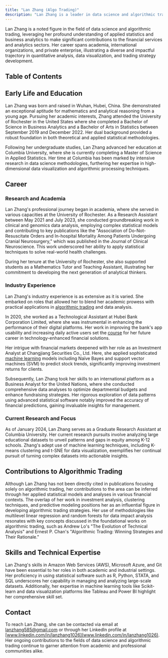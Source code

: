 ```yaml
---
title: "Lan Zhang (Algo Trading)"
description: "Lan Zhang is a leader in data science and algorithmic trading using her expertise in statistics and analytics to innovate financial services and trading strategies."
---
```




Lan Zhang is a noted figure in the field of data science and algorithmic trading, leveraging her profound understanding of applied statistics and business analytics to make significant contributions to the financial services and analytics sectors. Her career spans academia, international organizations, and private enterprise, illustrating a diverse and impactful trajectory in quantitative analysis, data visualization, and trading strategy development.

## Table of Contents

## Early Life and Education

Lan Zhang was born and raised in Wuhan, Hubei, China. She demonstrated an exceptional aptitude for mathematics and analytical reasoning from a young age. Pursuing her academic interests, Zhang attended the University of Rochester in the United States where she completed a Bachelor of Science in Business Analytics and a Bachelor of Arts in Statistics between September 2019 and December 2022. Her dual background provided a robust foundation in both theoretical and applied statistical methodologies.

Following her undergraduate studies, Lan Zhang advanced her education at Columbia University, where she is currently completing a Master of Science in Applied Statistics. Her time at Columbia has been marked by intensive research in data science methodologies, furthering her expertise in high-dimensional data visualization and algorithmic processing techniques.

## Career

### Research and Academia

Lan Zhang's professional journey began in academia, where she served in various capacities at the University of Rochester. As a Research Assistant between May 2021 and July 2023, she conducted groundbreaking work in clinical and genomics data analysis, employing complex statistical models and contributing to key publications like the "Association of Do-Not-Resuscitate Orders and In-hospital Mortality Among Patients Undergoing Cranial Neurosurgery," which was published in the Journal of Clinical Neuroscience. This work underscored her ability to apply statistical techniques to solve real-world health challenges.

During her tenure at the University of Rochester, she also supported students as a Mathematics Tutor and Teaching Assistant, illustrating her commitment to developing the next generation of analytical thinkers.

### Industry Experience

Lan Zhang's industry experience is as extensive as it is varied. She embarked on roles that allowed her to blend her academic prowess with practical applications in [algorithmic trading](/wiki/algorithmic-trading) and data analysis.

In 2020, she worked as a Technological Assistant at Hubei Bank Corporation Limited, where she was instrumental in enhancing the performance of their digital platforms. Her work in improving the bank's app usability and increasing daily active users set the [course](/wiki/best-algorithmic-trading-courses) for her future career in technology-enhanced financial solutions.

Her intrigue with financial markets deepened with her role as an Investment Analyst at Changjiang Securities Co., Ltd. Here, she applied sophisticated [machine learning](/wiki/machine-learning) models including Naïve Bayes and support vector machines (SVM) to predict stock trends, significantly improving investment returns for clients.

Subsequently, Lan Zhang took her skills to an international platform as a Business Analyst for the United Nations, where she conducted comprehensive data analyses to optimize departmental budgets and enhance fundraising strategies. Her rigorous exploration of data patterns using advanced statistical software notably improved the accuracy of financial predictions, gaining invaluable insights for management.

### Current Research and Focus

As of January 2024, Lan Zhang serves as a Graduate Research Assistant at Columbia University. Her current research pursuits involve analyzing large educational datasets to unveil patterns and gaps in equity among K-12 schools. Zhang's adept use of machine learning techniques, including K-means clustering and t-SNE for data visualization, exemplifies her continual pursuit of turning complex datasets into actionable insights.

## Contributions to Algorithmic Trading

Although Lan Zhang has not been directly cited in publications focusing solely on algorithmic trading, her contributions to the area can be inferred through her applied statistical models and analyses in various financial contexts. The overlap of her work in investment analysis, clustering techniques, and predictive modeling positions her as an influential figure in developing algorithmic trading strategies. Her use of methodologies like multilevel linear regression and random forests for data impact analysis resonates with key concepts discussed in the foundational works on algorithmic trading, such as Andrew Lo's "The Evolution of Technical Analysis" and Ernest P. Chan's "Algorithmic Trading: Winning Strategies and Their Rationale."

## Skills and Technical Expertise

Lan Zhang's skills in Amazon Web Services (AWS), Microsoft Azure, and Git have been essential to her roles in both academic and industrial settings. Her proficiency in using statistical software such as R, Python, STATA, and SQL underscores her capability in managing and analyzing large-scale datasets. Additionally, her expertise in machine learning tools like Scikit-learn and data visualization platforms like Tableau and Power BI highlight her comprehensive skill set.

## Contact

To reach Lan Zhang, she can be contacted via email at lanzhang585@gmail.com or through her LinkedIn profile at [www.linkedin.com/in/lanzhang1026](www.linkedin.com/in/lanzhang1026). Her ongoing contributions to the fields of data science and algorithmic trading continue to garner attention from academic and professional communities alike.